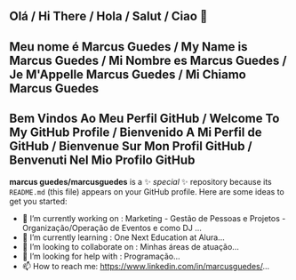 ## Olá / Hi There / Hola / Salut / Ciao 👋
## Meu nome é Marcus Guedes / My Name is Marcus Guedes / Mi Nombre es Marcus Guedes / Je M'Appelle Marcus Guedes / Mi Chiamo Marcus Guedes
## Bem Vindos Ao Meu Perfil GitHub / Welcome To My GitHub Profile / Bienvenido A Mi Perfil de GitHub / Bienvenue Sur Mon Profil GitHub / Benvenuti Nel Mio Profilo GitHub
**marcus guedes/marcusguedes** is a ✨ _special_ ✨ repository because its `README.md` (this file) appears on your GitHub profile.
Here are some ideas to get you started:
- 🔭 I’m currently working on : Marketing - Gestão de Pessoas e Projetos - Organização/Operação de Eventos e como DJ ...
- 🌱 I’m currently learning : One Next Education at Alura...
- 👯 I’m looking to collaborate on : Minhas áreas de atuação...
- 🤔 I’m looking for help with : Programação...
- 📫 How to reach me: https://www.linkedin.com/in/marcusguedes/...
